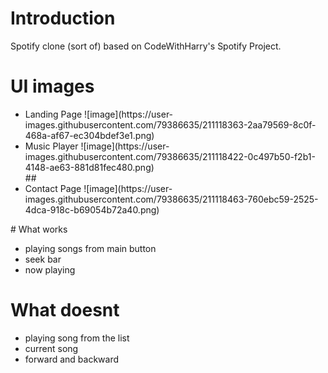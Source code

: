 # Introduction
Spotify clone (sort of) based on CodeWithHarry's Spotify Project.
# UI images
<ul>
<li>Landing Page
![image](https://user-images.githubusercontent.com/79386635/211118363-2aa79569-8c0f-468a-af67-ec304bdef3e1.png)</li>

<li>Music Player
![image](https://user-images.githubusercontent.com/79386635/211118422-0c497b50-f2b1-4148-ae63-881d81fec480.png)</li>
##
<li>Contact Page
![image](https://user-images.githubusercontent.com/79386635/211118463-760ebc59-2525-4dca-918c-b69054b72a40.png)</li>
</ul>
# What works
<ul>
<li>playing songs from main button</li>
<li>seek bar</li>
<li>now playing</li>
</ul>

# What doesnt
<ul>
<li>playing song from the list</li>
<li>current song</li>
<li>forward and backward</li>
</ul>
